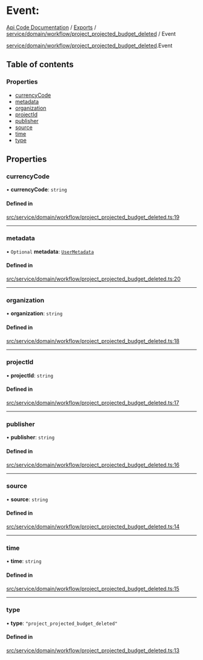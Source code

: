 # Event: 
 
[Api Code Documentation](../README.md) / [Exports](../modules.md) / [service/domain/workflow/project\_projected\_budget\_deleted](../modules/service_domain_workflow_project_projected_budget_deleted.md) / Event

[service/domain/workflow/project_projected_budget_deleted](../modules/service_domain_workflow_project_projected_budget_deleted.md).Event

## Table of contents

### Properties

- [currencyCode](service_domain_workflow_project_projected_budget_deleted.Event.md#currencycode)
- [metadata](service_domain_workflow_project_projected_budget_deleted.Event.md#metadata)
- [organization](service_domain_workflow_project_projected_budget_deleted.Event.md#organization)
- [projectId](service_domain_workflow_project_projected_budget_deleted.Event.md#projectid)
- [publisher](service_domain_workflow_project_projected_budget_deleted.Event.md#publisher)
- [source](service_domain_workflow_project_projected_budget_deleted.Event.md#source)
- [time](service_domain_workflow_project_projected_budget_deleted.Event.md#time)
- [type](service_domain_workflow_project_projected_budget_deleted.Event.md#type)

## Properties

### currencyCode

• **currencyCode**: `string`

#### Defined in

[src/service/domain/workflow/project_projected_budget_deleted.ts:19](https://github.com/openkfw/TruBudget/blob/a06c11b/api/src/service/domain/workflow/project_projected_budget_deleted.ts#L19)

___

### metadata

• `Optional` **metadata**: [`UserMetadata`](../modules/service_domain_metadata.md#usermetadata)

#### Defined in

[src/service/domain/workflow/project_projected_budget_deleted.ts:20](https://github.com/openkfw/TruBudget/blob/a06c11b/api/src/service/domain/workflow/project_projected_budget_deleted.ts#L20)

___

### organization

• **organization**: `string`

#### Defined in

[src/service/domain/workflow/project_projected_budget_deleted.ts:18](https://github.com/openkfw/TruBudget/blob/a06c11b/api/src/service/domain/workflow/project_projected_budget_deleted.ts#L18)

___

### projectId

• **projectId**: `string`

#### Defined in

[src/service/domain/workflow/project_projected_budget_deleted.ts:17](https://github.com/openkfw/TruBudget/blob/a06c11b/api/src/service/domain/workflow/project_projected_budget_deleted.ts#L17)

___

### publisher

• **publisher**: `string`

#### Defined in

[src/service/domain/workflow/project_projected_budget_deleted.ts:16](https://github.com/openkfw/TruBudget/blob/a06c11b/api/src/service/domain/workflow/project_projected_budget_deleted.ts#L16)

___

### source

• **source**: `string`

#### Defined in

[src/service/domain/workflow/project_projected_budget_deleted.ts:14](https://github.com/openkfw/TruBudget/blob/a06c11b/api/src/service/domain/workflow/project_projected_budget_deleted.ts#L14)

___

### time

• **time**: `string`

#### Defined in

[src/service/domain/workflow/project_projected_budget_deleted.ts:15](https://github.com/openkfw/TruBudget/blob/a06c11b/api/src/service/domain/workflow/project_projected_budget_deleted.ts#L15)

___

### type

• **type**: ``"project_projected_budget_deleted"``

#### Defined in

[src/service/domain/workflow/project_projected_budget_deleted.ts:13](https://github.com/openkfw/TruBudget/blob/a06c11b/api/src/service/domain/workflow/project_projected_budget_deleted.ts#L13)

